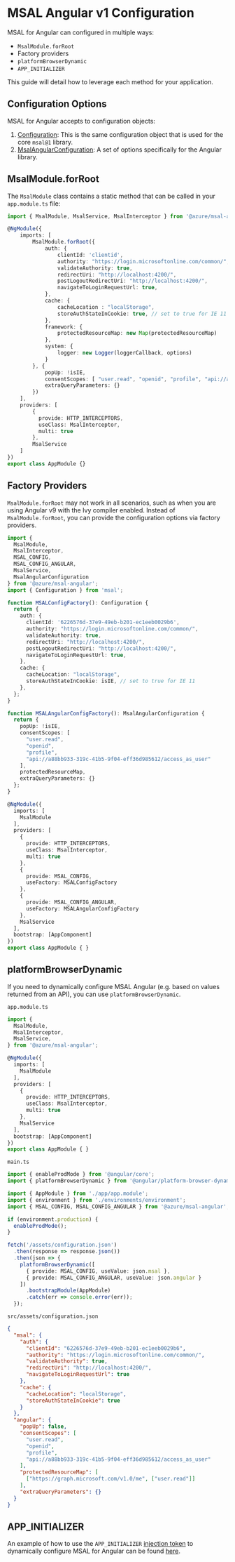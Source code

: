 # MSAL Angular v1 Configuration

MSAL for Angular can configured in multiple ways:

- `MsalModule.forRoot`
- Factory providers
- `platformBrowserDynamic`
- `APP_INITIALIZER`

This guide will detail how to leverage each method for your application.

## Configuration Options

MSAL for Angular accepts to configuration objects:

1. [Configuration](https://azuread.github.io/microsoft-authentication-library-for-js/ref/msal-core/modules/_configuration_.html#configuration): This is the same configuration object that is used for the core `msal@1` library.
2. [MsalAngularConfiguration](https://azuread.github.io/microsoft-authentication-library-for-js/ref/msal-angular/modules/_msal_angular_configuration_.html): A set of options specifically for the Angular library.

## MsalModule.forRoot

The `MsalModule` class contains a static method that can be called in your `app.module.ts` file:

```typescript
import { MsalModule, MsalService, MsalInterceptor } from '@azure/msal-angular';

@NgModule({
    imports: [
        MsalModule.forRoot({
            auth: {
                clientId: 'clientid',
                authority: "https://login.microsoftonline.com/common/",
                validateAuthority: true,
                redirectUri: "http://localhost:4200/",
                postLogoutRedirectUri: "http://localhost:4200/",
                navigateToLoginRequestUrl: true,
            },
            cache: {
                cacheLocation : "localStorage",
                storeAuthStateInCookie: true, // set to true for IE 11
            },
            framework: {
                protectedResourceMap: new Map(protectedResourceMap)
            },
            system: {
                logger: new Logger(loggerCallback, options)
            }
        }, {
            popUp: !isIE,
            consentScopes: [ "user.read", "openid", "profile", "api://a88bb933-319c-41b5-9f04-eff36d985612/access_as_user"],
            extraQueryParameters: {}
        })
    ],
    providers: [
        {
          provide: HTTP_INTERCEPTORS,
          useClass: MsalInterceptor,
          multi: true
        },
        MsalService
    ]
})
export class AppModule {}
```

## Factory Providers

`MsalModule.forRoot` may not work in all scenarios, such as when you are using Angular v9 with the Ivy compiler enabled. Instead of `MsalModule.forRoot`, you can provide the configuration options via factory providers.

```typescript
import {
  MsalModule,
  MsalInterceptor,
  MSAL_CONFIG,
  MSAL_CONFIG_ANGULAR,
  MsalService,
  MsalAngularConfiguration
} from '@azure/msal-angular';
import { Configuration } from 'msal';

function MSALConfigFactory(): Configuration {
  return {
    auth: {
      clientId: '6226576d-37e9-49eb-b201-ec1eeb0029b6',
      authority: "https://login.microsoftonline.com/common/",
      validateAuthority: true,
      redirectUri: "http://localhost:4200/",
      postLogoutRedirectUri: "http://localhost:4200/",
      navigateToLoginRequestUrl: true,
    },
    cache: {
      cacheLocation: "localStorage",
      storeAuthStateInCookie: isIE, // set to true for IE 11
    },
  };
}

function MSALAngularConfigFactory(): MsalAngularConfiguration {
  return {
    popUp: !isIE,
    consentScopes: [
      "user.read",
      "openid",
      "profile",
      "api://a88bb933-319c-41b5-9f04-eff36d985612/access_as_user"
    ],
    protectedResourceMap,
    extraQueryParameters: {}
  };
}

@NgModule({
  imports: [
    MsalModule
  ],
  providers: [
    {
      provide: HTTP_INTERCEPTORS,
      useClass: MsalInterceptor,
      multi: true
    },
    {
      provide: MSAL_CONFIG,
      useFactory: MSALConfigFactory
    },
    {
      provide: MSAL_CONFIG_ANGULAR,
      useFactory: MSALAngularConfigFactory
    },
    MsalService
  ],
  bootstrap: [AppComponent]
})
export class AppModule { }
```

## platformBrowserDynamic

If you need to dynamically configure MSAL Angular (e.g. based on values returned from an API), you can use `platformBrowserDynamic`.

`app.module.ts`
```typescript
import {
  MsalModule,
  MsalInterceptor,
  MsalService,
} from '@azure/msal-angular';

@NgModule({
  imports: [
    MsalModule
  ],
  providers: [
    {
      provide: HTTP_INTERCEPTORS,
      useClass: MsalInterceptor,
      multi: true
    },
    MsalService
  ],
  bootstrap: [AppComponent]
})
export class AppModule { }
```

`main.ts`
```typescript
import { enableProdMode } from '@angular/core';
import { platformBrowserDynamic } from '@angular/platform-browser-dynamic';

import { AppModule } from './app/app.module';
import { environment } from './environments/environment';
import { MSAL_CONFIG, MSAL_CONFIG_ANGULAR } from '@azure/msal-angular';

if (environment.production) {
  enableProdMode();
}

fetch('/assets/configuration.json')
  .then(response => response.json())
  .then(json => {
    platformBrowserDynamic([
      { provide: MSAL_CONFIG, useValue: json.msal },
      { provide: MSAL_CONFIG_ANGULAR, useValue: json.angular }
    ])
      .bootstrapModule(AppModule)
      .catch(err => console.error(err));
  });
```

`src/assets/configuration.json`
```json
{
  "msal": {
    "auth": {
      "clientId": "6226576d-37e9-49eb-b201-ec1eeb0029b6",
      "authority": "https://login.microsoftonline.com/common/",
      "validateAuthority": true,
      "redirectUri": "http://localhost:4200/",
      "navigateToLoginRequestUrl": true
    },
    "cache": {
      "cacheLocation": "localStorage",
      "storeAuthStateInCookie": true
    }
  },
  "angular": {
    "popUp": false,
    "consentScopes": [
      "user.read",
      "openid",
      "profile",
      "api://a88bb933-319c-41b5-9f04-eff36d985612/access_as_user"
    ],
    "protectedResourceMap": [
      ["https://graph.microsoft.com/v1.0/me", ["user.read"]]
    ],
    "extraQueryParameters": {}
  }
}
```

## APP_INITIALIZER

An example of how to use the `APP_INITIALIZER` [injection token](https://angular.io/api/core/APP_INITIALIZER) to dynamically configure MSAL for Angular can be found [here](https://github.com/AzureAD/microsoft-authentication-library-for-js/issues/1403).

